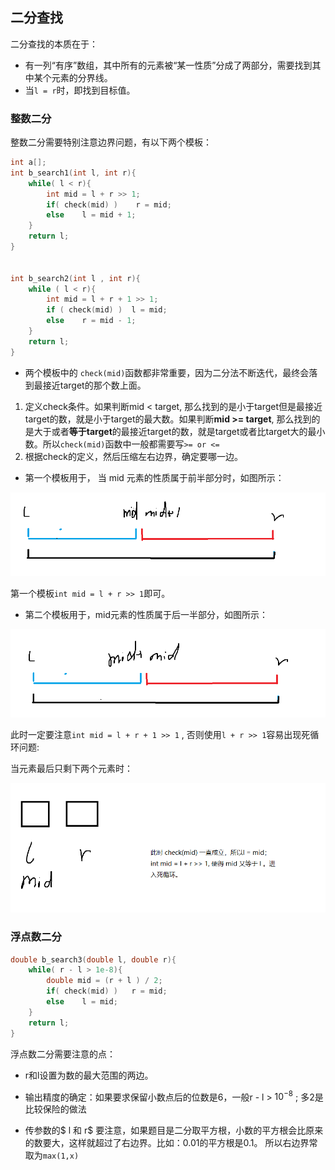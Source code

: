 ## 二分查找

二分查找的本质在于：

* 有一列“有序”数组，其中所有的元素被“某一性质”分成了两部分，需要找到其中某个元素的分界线。
* 当`l = r`时，即找到目标值。



### 整数二分

整数二分需要特别注意边界问题，有以下两个模板：

```c++
int a[];
int b_search1(int l, int r){
    while( l < r){
        int mid = l + r >> 1;
        if( check(mid) )	r = mid;
        else	l = mid + 1;
    }
    return l;
}


int b_search2(int l , int r){
    while ( l < r){
        int mid = l + r + 1 >> 1;
        if ( check(mid) )  l = mid;
        else	r = mid - 1;
    }
    return l;
}
```



* 两个模板中的 `check(mid)`函数都非常重要，因为二分法不断迭代，最终会落到最接近target的那个数上面。

1. 定义check条件。如果判断mid < target, 那么找到的是小于target但是最接近target的数，就是小于target的最大数。如果判断**mid >= target**, 那么找到的是大于或者**等于target**的最接近target的数，就是target或者比target大的最小数。所以`check(mid)`函数中一般都需要写`>= or <=`
2. 根据check的定义，然后压缩左右边界，确定要哪一边。





* 第一个模板用于， 当 mid 元素的性质属于前半部分时，如图所示：

![image-20210711213545418](.\二分查找.assets\image-20210711213545418.png)

第一个模板`int mid = l + r >> 1`即可。



* 第二个模板用于，mid元素的性质属于后一半部分，如图所示：

![image-20210711213820727](.\二分查找.assets\image-20210711213820727.png)

此时一定要注意`int mid = l + r + 1 >> 1` , 否则使用`l + r >> 1`容易出现死循环问题:

当元素最后只剩下两个元素时：

![image-20210711214208479](.\二分查找.assets\image-20210711214206563.png)



### 浮点数二分

```c++
double b_search3(double l, double r){
    while( r - l > 1e-8){
        double mid = (r + l ) / 2;
        if( check(mid) )   r = mid;
        else	l = mid;
    }
    return l;
}
```

浮点数二分需要注意的点：

* r和l设置为数的最大范围的两边。

* 输出精度的确定：如果要求保留小数点后的位数是6，一般r - l > $10^{-8}$ ; 多2是比较保险的做法
* 传参数的$ l 和 r$ 要注意，如果题目是二分取平方根，小数的平方根会比原来的数要大，这样就超过了右边界。比如：0.01的平方根是0.1。 所以右边界常取为`max(1,x)`